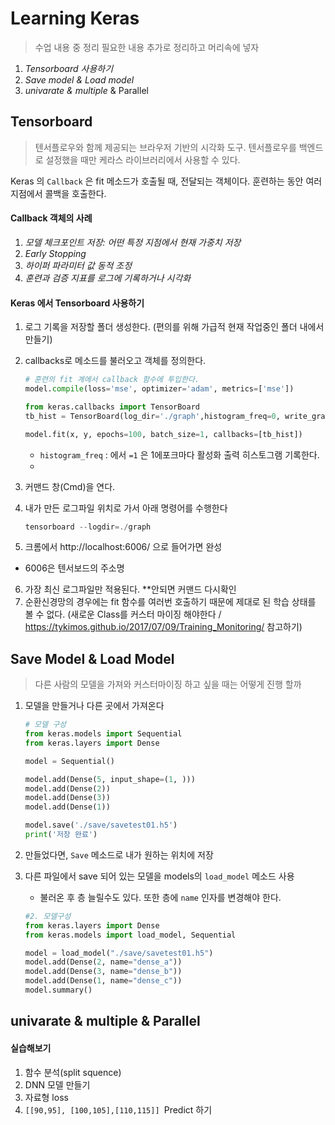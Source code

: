 # Learning Keras

> 수업 내용 중 정리 필요한 내용 추가로 정리하고 머리속에 넣자



1. *Tensorboard 사용하기*
2. *Save model & Load model*
3. *univarate & multiple* & Parallel



## Tensorboard

> 텐서플로우와 함께 제공되는 브라우저 기반의 시각화 도구. 텐서플로우를 백엔드로 설정했을 때만 케라스 라이브러리에서 사용할 수 있다.



Keras 의 `Callback` 은 fit 메소드가 호출될 때, 전달되는 객체이다. 훈련하는 동안 여러 지점에서 콜백을 호출한다.



#### Callback 객체의 사례

1. *모델 체크포인트 저장: 어떤 특정 지점에서 현재 가중치 저장*
2. *Early Stopping*
3. *하이퍼 파라미터 값 동적 조정*
4. *훈련과 검증 지표를 로그에 기록하거나 시각화*



#### Keras 에서 Tensorboard 사용하기

1. 로그 기록을 저장할 폴더 생성한다. (편의를 위해 가급적 현재 작업중인 폴더 내에서 만들기)

2. callbacks로 메소드를 불러오고 객체를 정의한다.

   ```python
   # 훈련의 fit 계에서 callback 함수에 투입한다.
   model.compile(loss='mse', optimizer='adam', metrics=['mse'])
   
   from keras.callbacks import TensorBoard
   tb_hist = TensorBoard(log_dir='./graph',histogram_freq=0, write_graph=True, write_images=True)
   
   model.fit(x, y, epochs=100, batch_size=1, callbacks=[tb_hist])
   ```

   - `histogram_freq` : 에서 `=1` 은 1에포크마다 활성화 출력 히스토그램 기록한다.
   - 

1. 커맨드 창(Cmd)을 연다.

2. 내가 만든 로그파일 위치로 가서 아래 명령어를 수행한다

   ```powershell
   tensorboard --logdir=./graph
   ```
5. 크롬에서 http://localhost:6006/ 으로 들어가면 완성 
* 6006은 텐서보드의 주소명

6. 가장 최신 로그파일만 적용된다.
**안되면 커맨드 다시확인
7. 순환신경망의 경우에는 fit 함수를 여러번 호출하기 때문에 제대로 된 학습 상태를 볼 수 없다. (새로운 Class를 커스터 마이징 해야한다 / https://tykimos.github.io/2017/07/09/Training_Monitoring/ 참고하기)



## Save Model & Load Model

> 다른 사람의 모델을 가져와 커스터마이징 하고 싶을 때는 어떻게 진행 할까



1. 모델을 만들거나 다른 곳에서 가져온다

   ```python
   # 모델 구성
   from keras.models import Sequential
   from keras.layers import Dense
   
   model = Sequential()
   
   model.add(Dense(5, input_shape=(1, )))
   model.add(Dense(2))
   model.add(Dense(3))
   model.add(Dense(1))
   
   model.save('./save/savetest01.h5')
   print('저장 완료')
   ```

2. 만들었다면, `Save` 메소드로 내가 원하는 위치에 저장

3. 다른 파일에서 save 되어 있는 모델을 models의 `load_model` 메소드 사용

   * 불러온 후 층 늘릴수도 있다.  또한 층에 `name` 인자를 변경해야 한다.

   ```python
   #2. 모델구성 
   from keras.layers import Dense
   from keras.models import load_model, Sequential
   
   model = load_model("./save/savetest01.h5")
   model.add(Dense(2, name="dense_a"))
   model.add(Dense(3, name="dense_b"))
   model.add(Dense(1, name="dense_c"))
   model.summary()
   ```



## univarate & multiple & Parallel

#### 실습해보기

1. 함수 분석(split squence)
2. DNN 모델 만들기
3. 자료형 loss
4. `[[90,95], [100,105],[110,115]] `Predict 하기